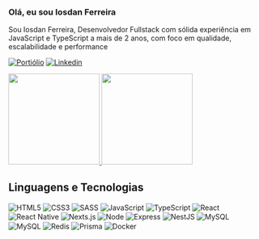 ### Olá, eu sou Iosdan Ferreira

<p>Sou Iosdan Ferreira, Desenvolvedor Fullstack com sólida experiência em JavaScript e TypeScript a mais de 2 anos, com foco em qualidade, escalabilidade e performance</p>

[![Portiólio](https://img.shields.io/website?label=IosdanFerreira.dev&style=for-the-badge&url=https://portifolio-iosdanferreira.vercel.app/)](https://portifolio-iosdanferreira.vercel.app)
[![Linkedin](https://img.shields.io/badge/LinkedIn-0077B5?style=for-the-badge&logo=linkedin&logoColor=white)](https://www.linkedin.com/in/iosdan-ferreira-772684254/)

<div>
    <a href="https://github.com/IosdanFerreira">
        <img height="180em" src="https://github-readme-stats.vercel.app/api?username=IosdanFerreira&show_icons=true&theme=radical"/>
        <img height="180em" src="https://github-readme-stats.vercel.app/api/top-langs/?username=IosdanFerreira&theme=radical&show_icons=true&layout=compact"/>
    </a>
</div>

## Linguagens e Tecnologias


<div>
    <img src="https://img.shields.io/badge/HTML-EF6528?style=for-the-badge&logo=html5&logoColor=white" align="center" alt="HTML5" />
    <img src="https://img.shields.io/badge/CSS-4863AC?style=for-the-badge&logo=css3&logoColor=white" align="center" alt="CSS3"/>
    <img src="https://img.shields.io/badge/Sass-CC6699?style=for-the-badge&logo=sass&logoColor=white" align="center" alt="SASS"/>
    <img src="https://img.shields.io/badge/JavaScript-F7DF1E?style=for-the-badge&logo=javascript&logoColor=black" align="center" alt="JavaScript"/>
    <img src="https://img.shields.io/badge/TypeScript-007ACC?style=for-the-badge&logo=typescript&logoColor=white" align="center" alt="TypeScript"/>
    <img src="https://img.shields.io/badge/React-20232A?style=for-the-badge&logo=react&logoColor=61DAFB" align="center" alt="React"/>
    <img src="https://img.shields.io/badge/React_Native-20232A?style=for-the-badge&logo=react&logoColor=61DAFB" align="center" alt="React Native"/>
    <img src="https://img.shields.io/badge/Next.js-000000?style=for-the-badge&logo=next.js&logoColor=FFFF" align="center" alt="Nexts.js"/>
    <img src="https://img.shields.io/badge/Node.js-43853D?style=for-the-badge&logo=node.js&logoColor=white" align="center" alt="Node"/>
    <img src="https://img.shields.io/badge/Express-65AD52?style=for-the-badge&logo=express&logoColor=white" align="center" alt="Express"/>
    <img src="https://img.shields.io/badge/Nestjs-000000?style=for-the-badge&logo=nestjs&logoColor=E12450" align="center" alt="NestJS"/>
    <img src="https://img.shields.io/badge/MySQL-FFFFFF?style=for-the-badge&logo=mysql" align="center" alt="MySQL"/>
    <img src="https://img.shields.io/badge/PostgreSQL-326790?style=for-the-badge&logo=postgresql&logoColor=white" align="center" alt="MySQL"/>
    <img src="https://img.shields.io/badge/Redis-D92C20?style=for-the-badge&logo=redis&logoColor=white" align="center" alt="Redis"/>
    <img src="https://img.shields.io/badge/Prisma-3982CE?style=for-the-badge&logo=Prisma&logoColor=white" align="center" alt="Prisma"/>
    <img src="https://img.shields.io/badge/Docker-3982CE?style=for-the-badge&logo=docker&logoColor=white" align="center" alt="Docker"/>
</div>
